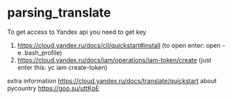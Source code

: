 # parsing_translate
To get access to Yandex api you need to get key
1. https://cloud.yandex.ru/docs/cli/quickstart#install (to open enter: open -e .bash_profile)
2. https://cloud.yandex.ru/docs/iam/operations/iam-token/create (just enter this: yc iam create-token)

extra information https://cloud.yandex.ru/docs/translate/quickstart
about pycountry https://goo.su/uttKpE
